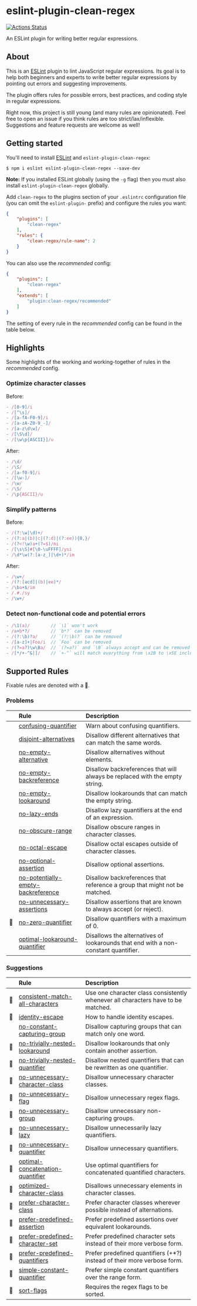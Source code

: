 # eslint-plugin-clean-regex

[![Actions Status](https://github.com/RunDevelopment/eslint-plugin-clean-regex/workflows/Node.js%20CI/badge.svg)](https://github.com/RunDevelopment/eslint-plugin-clean-regex/actions)

An ESLint plugin for writing better regular expressions.


## About

This is an [ESLint](http://eslint.org) plugin to lint JavaScript regular expressions. Its goal is to help both beginners and experts to write better regular expressions by pointing out errors and suggesting improvements.

The plugin offers rules for possible errors, best practices, and coding style in regular expressions.

Right now, this project is still young (and many rules are opinionated). Feel free to open an issue if you think rules are too strict/lax/inflexible. Suggestions and feature requests are welcome as well!


## Getting started

You'll need to install [ESLint](http://eslint.org) and `eslint-plugin-clean-regex`:

```
$ npm i eslint eslint-plugin-clean-regex --save-dev
```

**Note:** If you installed ESLint globally (using the `-g` flag) then you must also install `eslint-plugin-clean-regex` globally.

Add `clean-regex` to the plugins section of your `.eslintrc` configuration file (you can omit the `eslint-plugin-` prefix) and configure the rules you want:

```json
{
    "plugins": [
        "clean-regex"
    ],
    "rules": {
        "clean-regex/rule-name": 2
    }
}
```

You can also use the _recommended_ config:

```json
{
    "plugins": [
        "clean-regex"
    ],
    "extends": [
        "plugin:clean-regex/recommended"
    ]
}
```

The setting of every rule in the _recommended_ config can be found in the table below.


## Highlights

Some highlights of the working and working-together of rules in the _recommended_ config.

### Optimize character classes

Before:

```js
- /[0-9]/i
- /[^\s]/
- /[a-fA-F0-9]/i
- /[a-zA-Z0-9_-]/
- /[a-z\d\w]/
- /[\S\d]/
- /[\w\p{ASCII}]/u
```

After:

```js
- /\d/
- /\S/
- /[a-f0-9]/i
- /[\w-]/
- /\w/
- /\S/
- /\p{ASCII}/u
```

### Simplify patterns

Before:

```js
- /(?:\w|\d)+/
- /(?:a|(b)|c|(?:d)|(?:ee)){0,}/
- /(?<!\w)a+(?=$)/mi
- /[\s\S]#[\0-\uFFFF]/ysi
- /\d*\w(?:[a-z_]|\d+)*/im
```

After:

```js
- /\w+/
- /(?:[acd]|(b)|ee)*/
- /\ba+$/im
- /.#./sy
- /\w+/
```

### Detect non-functional code and potential errors

```js
- /\1(a)/        // `\1` won't work
- /a+b*?/        // `b*?` can be removed
- /(?:\b)?a/     // `(?:\b)?` can be removed
- /[a-z]+|Foo/i  // `Foo` can be removed
- /(?=a?)\w\Ba/  // `(?=a?)` and `\B` always accept and can be removed
- /[*/+-^&|]/    // `+-^` will match everything from \x2B to \x5E including all character A to Z
```


## Supported Rules

Fixable rules are denoted with a :wrench:.

<!-- BEGIN RULES -->
### Problems

| | Rule | Description |
| :--- | :--- | :--- |
|  | [confusing-quantifier](https://github.com/RunDevelopment/eslint-plugin-clean-regex/blob/master/docs/rules/confusing-quantifier.md) | Warn about confusing quantifiers. |
|  | [disjoint-alternatives](https://github.com/RunDevelopment/eslint-plugin-clean-regex/blob/master/docs/rules/disjoint-alternatives.md) | Disallow different alternatives that can match the same words. |
|  | [no-empty-alternative](https://github.com/RunDevelopment/eslint-plugin-clean-regex/blob/master/docs/rules/no-empty-alternative.md) | Disallow alternatives without elements. |
|  | [no-empty-backreference](https://github.com/RunDevelopment/eslint-plugin-clean-regex/blob/master/docs/rules/no-empty-backreference.md) | Disallow backreferences that will always be replaced with the empty string. |
|  | [no-empty-lookaround](https://github.com/RunDevelopment/eslint-plugin-clean-regex/blob/master/docs/rules/no-empty-lookaround.md) | Disallow lookarounds that can match the empty string. |
|  | [no-lazy-ends](https://github.com/RunDevelopment/eslint-plugin-clean-regex/blob/master/docs/rules/no-lazy-ends.md) | Disallow lazy quantifiers at the end of an expression. |
|  | [no-obscure-range](https://github.com/RunDevelopment/eslint-plugin-clean-regex/blob/master/docs/rules/no-obscure-range.md) | Disallow obscure ranges in character classes. |
|  | [no-octal-escape](https://github.com/RunDevelopment/eslint-plugin-clean-regex/blob/master/docs/rules/no-octal-escape.md) | Disallow octal escapes outside of character classes. |
|  | [no-optional-assertion](https://github.com/RunDevelopment/eslint-plugin-clean-regex/blob/master/docs/rules/no-optional-assertion.md) | Disallow optional assertions. |
|  | [no-potentially-empty-backreference](https://github.com/RunDevelopment/eslint-plugin-clean-regex/blob/master/docs/rules/no-potentially-empty-backreference.md) | Disallow backreferences that reference a group that might not be matched. |
|  | [no-unnecessary-assertions](https://github.com/RunDevelopment/eslint-plugin-clean-regex/blob/master/docs/rules/no-unnecessary-assertions.md) | Disallow assertions that are known to always accept (or reject). |
| :wrench: | [no-zero-quantifier](https://github.com/RunDevelopment/eslint-plugin-clean-regex/blob/master/docs/rules/no-zero-quantifier.md) | Disallow quantifiers with a maximum of 0. |
|  | [optimal-lookaround-quantifier](https://github.com/RunDevelopment/eslint-plugin-clean-regex/blob/master/docs/rules/optimal-lookaround-quantifier.md) | Disallows the alternatives of lookarounds that end with a non-constant quantifier. |

### Suggestions

| | Rule | Description |
| :--- | :--- | :--- |
| :wrench: | [consistent-match-all-characters](https://github.com/RunDevelopment/eslint-plugin-clean-regex/blob/master/docs/rules/consistent-match-all-characters.md) | Use one character class consistently whenever all characters have to be matched. |
| :wrench: | [identity-escape](https://github.com/RunDevelopment/eslint-plugin-clean-regex/blob/master/docs/rules/identity-escape.md) | How to handle identity escapes. |
|  | [no-constant-capturing-group](https://github.com/RunDevelopment/eslint-plugin-clean-regex/blob/master/docs/rules/no-constant-capturing-group.md) | Disallow capturing groups that can match only one word. |
| :wrench: | [no-trivially-nested-lookaround](https://github.com/RunDevelopment/eslint-plugin-clean-regex/blob/master/docs/rules/no-trivially-nested-lookaround.md) | Disallow lookarounds that only contain another assertion. |
| :wrench: | [no-trivially-nested-quantifier](https://github.com/RunDevelopment/eslint-plugin-clean-regex/blob/master/docs/rules/no-trivially-nested-quantifier.md) | Disallow nested quantifiers that can be rewritten as one quantifier. |
| :wrench: | [no-unnecessary-character-class](https://github.com/RunDevelopment/eslint-plugin-clean-regex/blob/master/docs/rules/no-unnecessary-character-class.md) | Disallow unnecessary character classes. |
| :wrench: | [no-unnecessary-flag](https://github.com/RunDevelopment/eslint-plugin-clean-regex/blob/master/docs/rules/no-unnecessary-flag.md) | Disallow unnecessary regex flags. |
| :wrench: | [no-unnecessary-group](https://github.com/RunDevelopment/eslint-plugin-clean-regex/blob/master/docs/rules/no-unnecessary-group.md) | Disallow unnecessary non-capturing groups. |
| :wrench: | [no-unnecessary-lazy](https://github.com/RunDevelopment/eslint-plugin-clean-regex/blob/master/docs/rules/no-unnecessary-lazy.md) | Disallow unnecessarily lazy quantifiers. |
| :wrench: | [no-unnecessary-quantifier](https://github.com/RunDevelopment/eslint-plugin-clean-regex/blob/master/docs/rules/no-unnecessary-quantifier.md) | Disallow unnecessary quantifiers. |
| :wrench: | [optimal-concatenation-quantifier](https://github.com/RunDevelopment/eslint-plugin-clean-regex/blob/master/docs/rules/optimal-concatenation-quantifier.md) | Use optimal quantifiers for concatenated quantified characters. |
| :wrench: | [optimized-character-class](https://github.com/RunDevelopment/eslint-plugin-clean-regex/blob/master/docs/rules/optimized-character-class.md) | Disallows unnecessary elements in character classes. |
| :wrench: | [prefer-character-class](https://github.com/RunDevelopment/eslint-plugin-clean-regex/blob/master/docs/rules/prefer-character-class.md) | Prefer character classes wherever possible instead of alternations. |
| :wrench: | [prefer-predefined-assertion](https://github.com/RunDevelopment/eslint-plugin-clean-regex/blob/master/docs/rules/prefer-predefined-assertion.md) | Prefer predefined assertions over equivalent lookarounds. |
| :wrench: | [prefer-predefined-character-set](https://github.com/RunDevelopment/eslint-plugin-clean-regex/blob/master/docs/rules/prefer-predefined-character-set.md) | Prefer predefined character sets instead of their more verbose form. |
| :wrench: | [prefer-predefined-quantifiers](https://github.com/RunDevelopment/eslint-plugin-clean-regex/blob/master/docs/rules/prefer-predefined-quantifiers.md) | Prefer predefined quantifiers (+*?) instead of their more verbose form. |
| :wrench: | [simple-constant-quantifier](https://github.com/RunDevelopment/eslint-plugin-clean-regex/blob/master/docs/rules/simple-constant-quantifier.md) | Prefer simple constant quantifiers over the range form. |
| :wrench: | [sort-flags](https://github.com/RunDevelopment/eslint-plugin-clean-regex/blob/master/docs/rules/sort-flags.md) | Requires the regex flags to be sorted. |
<!-- END RULES -->
